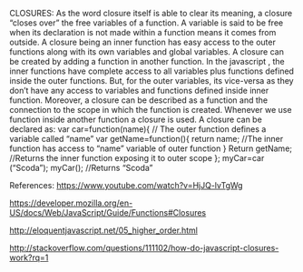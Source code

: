 CLOSURES:
As the word closure itself is able to clear its meaning, a closure “closes over” the free variables of a function. A variable is said to be free when its declaration is not made within a function means it comes from outside. A closure being an inner function has easy access to the outer functions along with its own variables and global variables. A closure can be created by adding a function in another function. In the javascript , the inner functions have complete access to all variables plus functions defined inside the outer functions. But, for the outer variables, its vice-versa as they don’t have any access to variables and functions defined inside inner function. Moreover, a closure can be described as a function and the connection to the scope in which the function is created. Whenever we use function inside another function a closure is used.
A closure can be declared as:
var car=function(name){  // The outer function defines a variable called “name”
var getName=function(){
return name;  //The inner function has access to “name” variable of outer function
}
Return getName; //Returns the inner function  exposing it to outer scope
};
myCar=car (“Scoda”);
myCar(); //Returns “Scoda”

References:
https://www.youtube.com/watch?v=HjJQ-lvTgWg

https://developer.mozilla.org/en-US/docs/Web/JavaScript/Guide/Functions#Closures

http://eloquentjavascript.net/05_higher_order.html

http://stackoverflow.com/questions/111102/how-do-javascript-closures-work?rq=1
